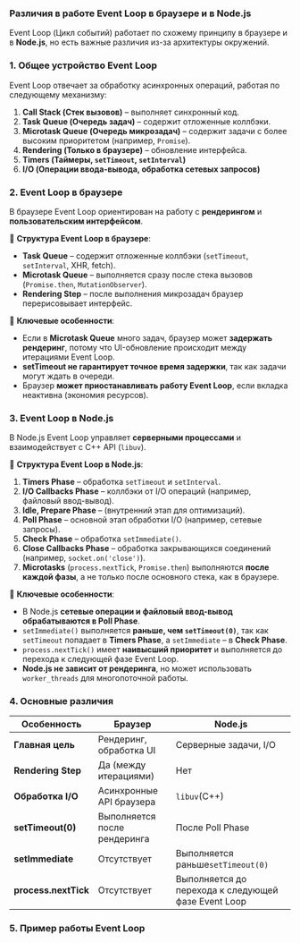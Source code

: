 ### Различия в работе **Event Loop** в браузере и в **Node.js**

Event Loop (Цикл событий) работает по схожему принципу в браузере и в **Node.js**, но есть важные различия из-за архитектуры окружений.

### 1. **Общее устройство Event Loop**

Event Loop отвечает за обработку асинхронных операций, работая по следующему механизму:

1. **Call Stack (Стек вызовов)** – выполняет синхронный код.
2. **Task Queue (Очередь задач)** – содержит отложенные коллбэки.
3. **Microtask Queue (Очередь микрозадач)** – содержит задачи с более высоким приоритетом (например, `Promise`).
4. **Rendering (Только в браузере)** – обновление интерфейса.
5. **Timers (Таймеры, `setTimeout`, `setInterval`)**
6. **I/O (Операции ввода-вывода, обработка сетевых запросов)**

### 2. **Event Loop в браузере**

В браузере Event Loop ориентирован на работу с **рендерингом** и **пользовательским интерфейсом**.

🔹 **Структура Event Loop в браузере**:

* **Task Queue** – содержит отложенные коллбэки (`setTimeout`, `setInterval`, XHR, fetch).
* **Microtask Queue** – выполняется сразу после стека вызовов (`Promise.then`, `MutationObserver`).
* **Rendering Step** – после выполнения микрозадач браузер перерисовывает интерфейс.

📌 **Ключевые особенности**:

* Если в **Microtask Queue** много задач, браузер может **задержать рендеринг**, потому что UI-обновление происходит между итерациями Event Loop.
* **setTimeout не гарантирует точное время задержки**, так как задачи могут ждать в очереди.
* Браузер **может приостанавливать работу Event Loop**, если вкладка неактивна (экономия ресурсов).

### 3. **Event Loop в Node.js**

В Node.js Event Loop управляет **серверными процессами** и взаимодействует с C++ API (`libuv`).

🔹 **Структура Event Loop в Node.js**:

1. **Timers Phase** – обработка `setTimeout` и `setInterval`.
2. **I/O Callbacks Phase** – коллбэки от I/O операций (например, файловый ввод-вывод).
3. **Idle, Prepare Phase** – (внутренний этап для оптимизаций).
4. **Poll Phase** – основной этап обработки I/O (например, сетевые запросы).
5. **Check Phase** – обработка `setImmediate()`.
6. **Close Callbacks Phase** – обработка закрывающихся соединений (например, `socket.on('close')`).
7. **Microtasks** (`process.nextTick`, `Promise.then`) выполняются **после каждой фазы**, а не только после основного стека, как в браузере.

📌 **Ключевые особенности**:

* В Node.js **сетевые операции и файловый ввод-вывод обрабатываются в Poll Phase**.
* `setImmediate()` выполняется **раньше, чем `setTimeout(0)`**, так как `setTimeout` попадает в **Timers Phase**, а `setImmediate` – в **Check Phase**.
* `process.nextTick()` имеет **наивысший приоритет** и выполняется до перехода к следующей фазе Event Loop.
* **Node.js не зависит от рендеринга**, но может использовать `worker_threads` для многопоточной работы.

### 4. **Основные различия**


| Особенность      | Браузер                                         | Node.js                                                                                |
| --------------------------- | ------------------------------------------------------ | -------------------------------------------------------------------------------------- |
| **Главная цель** | Рендеринг, обработка UI              | Серверные задачи, I/O                                                   |
| **Rendering Step**          | Да (между итерациями)                 | Нет                                                                                 |
| **Обработка I/O**  | Асинхронные API браузера            | `libuv`(C++)                                                                           |
| **setTimeout(0)**           | Выполняется после рендеринга | После Poll Phase                                                                  |
| **setImmediate**            | Отсутствует                                 | Выполняется раньше`setTimeout(0)`                                     |
| **process.nextTick**        | Отсутствует                                 | Выполняется до перехода к следующей фазе Event Loop |

### 5. **Пример работы Event Loop**
